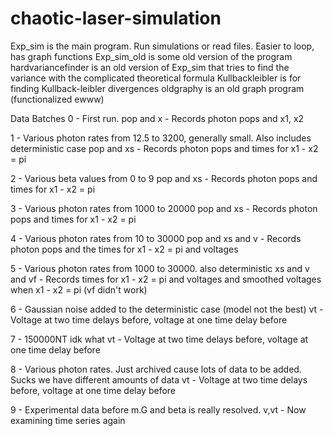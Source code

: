 # chaotic-laser-simulation

Exp_sim is the main program. Run simulations or read files. Easier to loop, has graph functions
Exp_sim_old is some old version of the program
hardvariancefinder is an old version of Exp_sim that tries to find the variance with the complicated theoretical formula
Kullbackleibler is for finding Kullback-leibler divergences
oldgraphy is an old graph program (functionalized ewww)

Data Batches
0 - First run.
	pop and x - Records photon pops and x1, x2
	
1 - Various photon rates from 12.5 to 3200, generally small. Also includes deterministic case
	pop and xs - Records photon pops and times for x1 - x2 = pi
	
2 - Various beta values from 0 to 9
	pop and xs - Records photon pops and times for x1 - x2 = pi
	
3 - Various photon rates from 1000 to 20000
	pop and xs - Records photon pops and times for x1 - x2 = pi
	
4 - Various photon rates from 10 to 30000
	pop and xs and v - Records photon pops and the times for x1 - x2 = pi and voltages
	
5 - Various photon rates from 1000 to 30000. also deterministic
	xs and v and vf - Records times for x1 - x2 = pi and voltages and smoothed voltages when x1 - x2 = pi (vf didn't work)
	
6 - Gaussian noise added to the deterministic case (model not the best)
	vt - Voltage at two time delays before, voltage at one time delay before
	
7 - 150000NT idk what
	vt - Voltage at two time delays before, voltage at one time delay before
	
8 - Various photon rates. Just archived cause lots of data to be added. Sucks we have different amounts of data
	vt - Voltage at two time delays before, voltage at one time delay before
	
9 - Experimental data before m.G and beta is really resolved.
	v,vt - Now examining time series again
